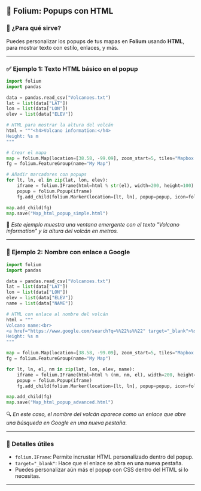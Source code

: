 ## 🧾 Folium: Popups con HTML

### 🧩 ¿Para qué sirve?
Puedes personalizar los popups de tus mapas en **Folium** usando **HTML**, para mostrar texto con estilo, enlaces, y más.

---

### ✅ Ejemplo 1: Texto HTML básico en el popup

```python
import folium
import pandas

data = pandas.read_csv("Volcanoes.txt")
lat = list(data["LAT"])
lon = list(data["LON"])
elev = list(data["ELEV"])

# HTML para mostrar la altura del volcán
html = """<h4>Volcano information:</h4>
Height: %s m
"""

# Crear el mapa
map = folium.Map(location=[38.58, -99.09], zoom_start=5, tiles="Mapbox Bright")
fg = folium.FeatureGroup(name="My Map")

# Añadir marcadores con popups
for lt, ln, el in zip(lat, lon, elev):
    iframe = folium.IFrame(html=html % str(el), width=200, height=100)
    popup = folium.Popup(iframe)
    fg.add_child(folium.Marker(location=[lt, ln], popup=popup, icon=folium.Icon(color="green")))

map.add_child(fg)
map.save("Map_html_popup_simple.html")
```

🧠 *Este ejemplo muestra una ventana emergente con el texto "Volcano information" y la altura del volcán en metros.*

---

### 🔗 Ejemplo 2: Nombre con enlace a Google

```python
import folium
import pandas

data = pandas.read_csv("Volcanoes.txt")
lat = list(data["LAT"])
lon = list(data["LON"])
elev = list(data["ELEV"])
name = list(data["NAME"])

# HTML con enlace al nombre del volcán
html = """
Volcano name:<br>
<a href="https://www.google.com/search?q=%%22%s%%22" target="_blank">%s</a><br>
Height: %s m
"""

map = folium.Map(location=[38.58, -99.09], zoom_start=5, tiles="Mapbox Bright")
fg = folium.FeatureGroup(name="My Map")

for lt, ln, el, nm in zip(lat, lon, elev, name):
    iframe = folium.IFrame(html=html % (nm, nm, el), width=200, height=100)
    popup = folium.Popup(iframe)
    fg.add_child(folium.Marker(location=[lt, ln], popup=popup, icon=folium.Icon(color="green")))

map.add_child(fg)
map.save("Map_html_popup_advanced.html")
```

🔍 *En este caso, el nombre del volcán aparece como un enlace que abre una búsqueda en Google en una nueva pestaña.*

---

### 📌 Detalles útiles

- `folium.IFrame`: Permite incrustar HTML personalizado dentro del popup.
- `target="_blank"`: Hace que el enlace se abra en una nueva pestaña.
- Puedes personalizar aún más el popup con CSS dentro del HTML si lo necesitas.

---
